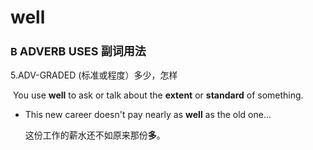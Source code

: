 # well

### B 		<font size="4">ADVERB USES 副词用法</font>

5.ADV-GRADED (标准或程度）多少，怎样

​	You use **well** to ask or talk about the **extent** or **standard** of something.

- This new career doesn't pay nearly as **well** as the old one...

  这份工作的薪水还不如原来那份**多**。
